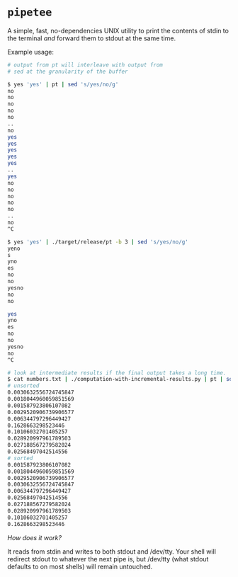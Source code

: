 # `pipetee`

A simple, fast, no-dependencies UNIX utility to print the contents of stdin to
the terminal *and* forward them to stdout at the same time.

Example usage:

```sh
# output from pt will interleave with output from
# sed at the granularity of the buffer

$ yes 'yes' | pt | sed 's/yes/no/g'
no
no
no
no
no
..
no
yes
yes
yes
yes
yes
..
yes
no
no
no
no
no
..
no
^C

$ yes 'yes' | ./target/release/pt -b 3 | sed 's/yes/no/g'
yeno
s
yno
es
no
no
yesno
no
no

yes
yno
es
no
no
yesno
no
^C
```

```sh
# look at intermediate results if the final output takes a long time.
$ cat numbers.txt | ./computation-with-incremental-results.py | pt | sort -n | tee output.txt
# unsorted
0.0030632556724745847
0.0018044960059851569
0.001587923806107082
0.0029520906739906577
0.006344797296449427
0.1628663298523446
0.10106032701405257
0.028920997961789503
0.027188567279582024
0.02568497042514556
# sorted
0.001587923806107082
0.0018044960059851569
0.0029520906739906577
0.0030632556724745847
0.006344797296449427
0.02568497042514556
0.027188567279582024
0.028920997961789503
0.10106032701405257
0.1628663298523446
```

*How does it work?*

It reads from stdin and writes to both stdout and /dev/tty. Your shell will
redirect stdout to whatever the next pipe is, but /dev/tty (what stdout
defaults to on most shells) will remain untouched.
